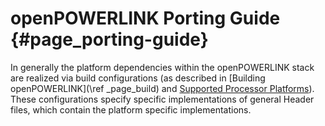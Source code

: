 openPOWERLINK Porting Guide {#page_porting-guide}
===========================

In generally the platform dependencies within the openPOWERLINK stack are
realized via build configurations (as described in [Building openPOWERLINK](\ref _page_build) and [Supported Processor Platforms](\ref_page_platforms)).
These configurations specify specific implementations of general Header files,
which contain the platform specific implementations.


#
